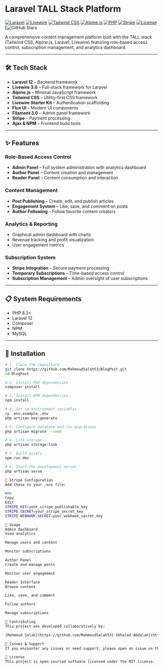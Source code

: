# Laravel TALL Stack Platform

[![Laravel](https://img.shields.io/badge/Laravel-12.x-ff2d20?logo=laravel&logoColor=white)](https://laravel.com)
[![Livewire](https://img.shields.io/badge/Livewire-3.x-purple?logo=laravel&logoColor=white)](https://livewire.laravel.com)
[![Tailwind CSS](https://img.shields.io/badge/TailwindCSS-3.x-06b6d4?logo=tailwindcss&logoColor=white)](https://tailwindcss.com)
[![Alpine.js](https://img.shields.io/badge/Alpine.js-latest-8bc0d0?logo=alpine.js&logoColor=white)](https://alpinejs.dev)
[![PHP](https://img.shields.io/badge/PHP-8.3%2B-777bb4?logo=php&logoColor=white)](https://www.php.net)
[![Stripe](https://img.shields.io/badge/Stripe-Integrated-635bff?logo=stripe&logoColor=white)](https://stripe.com)
[![License](https://img.shields.io/badge/License-MIT-brightgreen.svg)](LICENSE)
[![GitHub Stars](https://img.shields.io/github/stars/MahmoudSalah53/BlogPost?style=social)

A comprehensive content management platform built with the TALL stack (Tailwind CSS, Alpine.js, Laravel, Livewire) featuring role-based access control, subscription management, and analytics dashboard.

---

## 🛠️ Tech Stack

- **Laravel 12** – Backend framework  
- **Livewire 3.0** – Full-stack framework for Laravel  
- **Alpine.js** – Minimal JavaScript framework  
- **Tailwind CSS** – Utility-first CSS framework  
- **Livewire Starter Kit** – Authentication scaffolding  
- **Flux UI** – Modern UI components  
- **Filament 3.0** – Admin panel framework  
- **Stripe** – Payment processing  
- **Ajax & NPM** – Frontend build tools  

---

## ✨ Features

### Role-Based Access Control
- **Admin Panel** – Full system administration with analytics dashboard
- **Author Panel** – Content creation and management
- **Reader Panel** – Content consumption and interaction

### Content Management
- **Post Publishing** – Create, edit, and publish articles
- **Engagement System** – Like, save, and comment on posts
- **Author Following** – Follow favorite content creators

### Analytics & Reporting
- Graphical admin dashboard with charts
- Revenue tracking and profit visualization
- User engagement metrics

### Subscription System
- **Stripe Integration** – Secure payment processing
- **Temporary Subscriptions** – Time-based access control
- **Subscription Management** – Admin oversight of user subscriptions

---

## 📋 System Requirements

- PHP 8.3+
- Laravel 12
- Composer
- NPM
- MySQL

---

## 🚀 Installation

```bash
# 1. Clone the repository
git clone https://github.com/MahmoudSalah53/BlogPost.git
cd BlogPost

# 2. Install PHP dependencies
composer install

# 3. Install NPM dependencies
npm install

# 4. Set up environment variables
cp .env.example .env
php artisan key:generate

# 5. Configure database and run migrations
php artisan migrate --seed

# 6. Link storage
php artisan storage:link

# 7. Build assets
npm run dev

# 8. Start the development server
php artisan serve

🔧 Stripe Configuration
Add these to your .env file:

env
Copy
Edit
STRIPE_KEY=your_stripe_publishable_key
STRIPE_SECRET=your_stripe_secret_key
STRIPE_WEBHOOK_SECRET=your_webhook_secret_key

📱 Usage
Admin Dashboard
View analytics

Manage users and content

Monitor subscriptions

Author Panel
Create and manage posts

Monitor user engagement

Reader Interface
Browse content

Like, save, and comment

Follow authors

Manage subscriptions

🤝 Contributing
This project was developed collaboratively by:

[Mahmoud Salah](https://github.com/MahmoudSalah53) [Khaled Abdalah](https://github.com/khaledAbdalah)

🐛 Issues & Support
If you encounter any issues or need support, please open an issue on the GitHub repository.

📄 License
This project is open-sourced software licensed under the MIT license.
